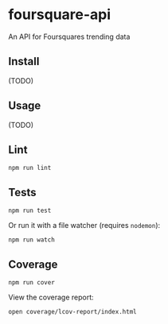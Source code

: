 # foursquare-api

An API for Foursquares trending data

## Install

(TODO)

## Usage

(TODO)

## Lint

    npm run lint

## Tests

    npm run test

Or run it with a file watcher (requires `nodemon`):

    npm run watch

## Coverage

    npm run cover

View the coverage report:

    open coverage/lcov-report/index.html
